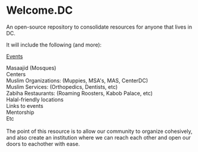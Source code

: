 # Welcome.DC
An open-source repository to consolidate resources for anyone that lives in DC.


It will include the following (and more):

<a href="projectwelcome/events">Events</a>

Masaajid (Mosques)
<br>
Centers
<br>
Muslim Organizations: (Muppies, MSA's, MAS, CenterDC)
<br>
Muslim Services: (Orthopedics, Dentists, etc)
<br>
Zabiha Restaurants: (Roaming Roosters, Kabob Palace, etc)
<br>
Halal-friendly locations
<br>
Links to events
<br>
Mentorship
<br>
Etc
<br>
<br>
The point of this resource is to allow our community to organize cohesively, and also create an institution where we can reach each other and open our doors to eachother with ease.
